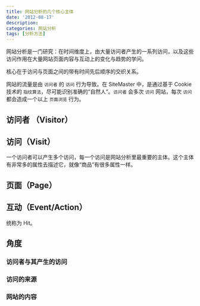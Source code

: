 ```yaml
---
title: 网站分析的几个核心主体
date: '2012-08-17'
description: 
categories: 网站分析
tags: [分析方法]
---
```


网站分析是一门研究：在时间维度上，由大量访问者产生的一系列访问，以及这些访问作用在大量网站页面内容与互动上的变化与趋势的学问。

核心在于访问与页面之间的带有时间先后顺序的交织关系。

网站的流量是由 `访问者` 的 `访问` 行为导致。在 SiteMaster 中，是通过基于 Cookie 技术的 `指纹算法`，尽可能识别准确的“自然人”。`访问者` 会多次 `访问` 网站，每次 `访问` 都会造成一个以上 `页面浏览` 行为。

## 访问者 （Visitor）

## 访问（Visit）

一个访问者可以产生多个访问，每一个访问是网站分析里最重要的主体。这个主体有非常多的属性去描述它，就像“商品”有很多属性一样。



## 页面（Page）


## 互动（Event/Action）

统称为 Hit。


## 角度

### 访问者与其产生的访问


### 访问的来源


### 网站的内容
